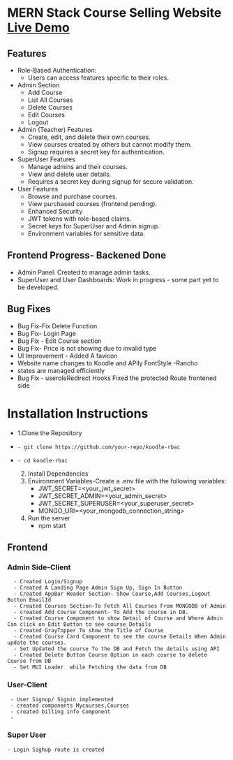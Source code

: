 # MERN Stack Course Selling Website [Live Demo](https://course-selling-app-client.onrender.com "Live Demo")


## Features
- Role-Based Authentication:
    - Users can access features specific to their roles.
- Admin Section
    - Add Course
    - List All Courses
    - Delete Courses
    - Edit Courses
    - Logout
- Admin (Teacher) Features
    - Create, edit, and delete their own courses.
    - View courses created by others but cannot modify them.
    - Signup requires a secret key for authentication.
- SuperUser Features
    - Manage admins and their courses.
    - View and delete user details.
    - Requires a secret key during signup for secure validation.
- User Features
    - Browse and purchase courses.
    - View purchased courses (frontend pending).
    - Enhanced Security
    - JWT tokens with role-based claims.
    - Secret keys for SuperUser and Admin signup.
    - Environment variables for sensitive data.
## Frontend Progress- Backened Done
- Admin Panel: Created to manage admin tasks.
- SuperUser and User Dashboards: Work in progress - some part yet to be developed.


## Bug Fixes
- Bug Fix-Fix Delete Function
- Bug Fix- Login Page
- Bug Fix - Edit Course section
- Bug Fix- Price is not showing due to invalid type
- UI Improvement - Added A favicon
- Website name changes to Koodle and APlly FontStyle -Rancho
- states are managed efficiently
- Bug Fix - useroleRedirect Hooks Fixed the protected Route frontened side


# Installation Instructions
- 1.Clone the Repository
-     - git clone https://github.com/your-repo/koodle-rbac
-     - cd koodle-rbac
  2. Install Dependencies
  3. Environment Variables-Create a .env file with the following variables:
     - JWT_SECRET=<your_jwt_secret>
     - JWT_SECRET_ADMIN=<your_admin_secret>
     - JWT_SECRET_SUPERUSER=<your_superuser_secret>
     - MONGO_URI=<your_mongodb_connection_string>
  4. Run the server
     - npm start

## Frontend
  ### Admin Side-Client
      - Created Login/Signup
      - Created A Landing Page Admin Sign Up, Sign In Button
      - Created AppBar Header Section- Show Course,Add Courses,Logout Button EmailId
      - Created Courses Section-To Fetch All Courses From MONGODB of Admin
      - created Add Course Component- To Add the course in DB.
      - Created Course Component to show Detail of Course and Where Admin Can click on Edit Button to see course Details
      - Created GrayTopper To show the Title of Course
      - Created Course Card Component to see the course Details When Admin update the courses.
      - Set Updated the course To the DB and Fetch the details using API
      - Created Delete Button Course Option in each course to delete Course from DB
      - Set MUI Loader  while Fetching the data from DB 
### User-Client
     - User Signup/ Signin implemented
     - created components Mycourses,Courses 
     - created billing info Component
     - 
### Super User
    - Login Sighup route is created
